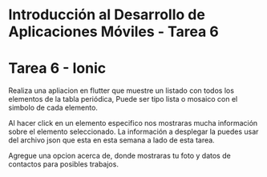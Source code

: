 # Introducción al Desarrollo de Aplicaciones Móviles - Tarea 6

# Tarea 6 - Ionic

Realiza una apliacion en flutter que muestre un listado con todos los elementos de la tabla periódica, Puede ser tipo lista o mosaico con el simbolo de cada elemento. 

Al hacer click en un elemento especifico nos mostraras mucha información sobre el elemento seleccionado. La información a desplegar la puedes usar del archivo json que esta en esta semana a lado de esta tarea. 

Agregue una opcion acerca de, donde mostraras tu foto y datos de contactos para posibles trabajos. 
